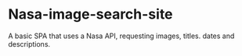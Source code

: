 # Nasa-image-search-site
A basic SPA that uses a Nasa API, requesting images, titles. dates and descriptions.
